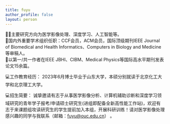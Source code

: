 ```yaml
---
title: fuyu
author_profile: false
layout: person
---
```


👨‍🏫主要研究方向为医学影像处理、深度学习、人工智能等。<br>
🏫国内外重要学术组织任职：CCF会员，ACM会员，国际顶级期刊IEEE Journal of Biomedical and Health Informatics、Computers in Biology and Medicine等审稿人。<br>
📑以第一/共一作者在IEEE JBHI、CIBM、Medical Physics等国际高水平期刊发表论文15余篇。<br>

💻工作教育经历：
2023年6月博士毕业于山东大学，本硕分别就读于北京化工大学和北京理工大学。

💻招生简要：
诚挚邀请有志于从事医学影像分析、计算机辅助诊断和深度学习领域研究的青年学子报考/申请硕士研究生(进组即配备全新高性能工作站)，欢迎有志于来课题组攻读研究生的学生提前加入本组，开展科研训练！请对医学影像处理感兴趣的同学与我联系（邮箱：fuyu@ouc.edu.cn） 。<br>
